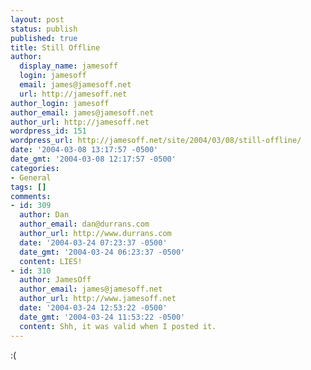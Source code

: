 ```yaml
---
layout: post
status: publish
published: true
title: Still Offline
author:
  display_name: jamesoff
  login: jamesoff
  email: james@jamesoff.net
  url: http://jamesoff.net
author_login: jamesoff
author_email: james@jamesoff.net
author_url: http://jamesoff.net
wordpress_id: 151
wordpress_url: http://jamesoff.net/site/2004/03/08/still-offline/
date: '2004-03-08 13:17:57 -0500'
date_gmt: '2004-03-08 12:17:57 -0500'
categories:
- General
tags: []
comments:
- id: 309
  author: Dan
  author_email: dan@durrans.com
  author_url: http://www.durrans.com
  date: '2004-03-24 07:23:37 -0500'
  date_gmt: '2004-03-24 06:23:37 -0500'
  content: LIES!
- id: 310
  author: JamesOff
  author_email: james@jamesoff.net
  author_url: http://www.jamesoff.net
  date: '2004-03-24 12:53:22 -0500'
  date_gmt: '2004-03-24 11:53:22 -0500'
  content: Shh, it was valid when I posted it.
---
```

<p>:(</p>
